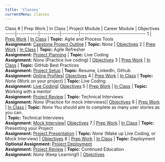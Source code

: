 ```yaml
---
title: 'Classes'
currentMenu: classes
---
```


Class # | Prep Work | In Class | Project Module | Career Module | Objectives
-----|-----------|----------|---------|---------------------------------
1 | [Prep Work](../class-prep/1/) | [In Class](../classes/1/) | **Topic:** Agile and Process Tools <br> **Assignment:** [Capstone Project Outline](../assignments/project-outline/) | **Topic:** *None* |  [Objectives](../objectives/#class-1)
2 | [Prep Work](../class-prep/2/) | [In Class](../classes/2/) | **Topic:** Agile Refresher <br> **Assignment:** [Project Planning](../assignments/planning/) | **Topic:** Live Coding <br> **Assignment:** *None* (Practice live coding) |  [Objectives](../objectives/#class-2)
3 | [Prep Work](../class-prep/3/) | [In Class](../classes/3/) | **Topic:** GitHub Best Practices<br> **Assignment:** [Project Setup](../assignments/project-setup/) | **Topic:** Resume, LinkedIn, Github <br> **Assignment:** [Online Profiles](../assignments/online-profiles/)|  [Objectives](../objectives/#class-3)
4 | [Prep Work](../class-prep/4/) | [In Class](../classes/4/) | **Topic:** *None* (Work on your project) | **Topic:** Live Coding <br> **Assignment:** [Live Coding](../assignments/live-coding/)|  [Objectives](../objectives/#class-4)
5 | [Prep Work](../class-prep/5/) | [In Class](../classes/5/) | **Topic:** Working with a mentor<br> **Assignment:** [Project Review](../assignments/project-review/) | **Topic:** Technical Interviews <br> **Assignment:** *None* (Practice for mock interviews)|  [Objectives](../objectives/#class-5)
6 | [Prep Work](../class-prep/6/) | [In Class](../classes/6/) | **Topic:** *None* You should aim to complete as many user stories as you can. <br>  | **Topic:** Technical Interviews <br> **Assignment:** [Mock Interview](../assignments/mock-interview/)|  [Objectives](../objectives/#class-6)
7 | [Prep Work](../class-prep/7/) | [In Class](../classes/7/) | **Topic:** Presenting your Project<br> **Assignment:** [Project Presentation](../assignments/project-presentation/) | **Topic:** *None* (Make up Live Coding, or Mock Interview) | [Objectives](../objectives/#class-7)
8 | [Prep Work](../class-prep/8/) | [In Class](../classes/8/) | **Topic:** Deployment **Optional Assignment:** [Project Deployment](../assignments/deployment/) <br />  **Assignment:** [Project Review](../assignments/project-review/) | **Topic:** Continued Education<br> **Assignment:** *None* (Keep Learning!) | [Objectives](../objectives/#class-8)

